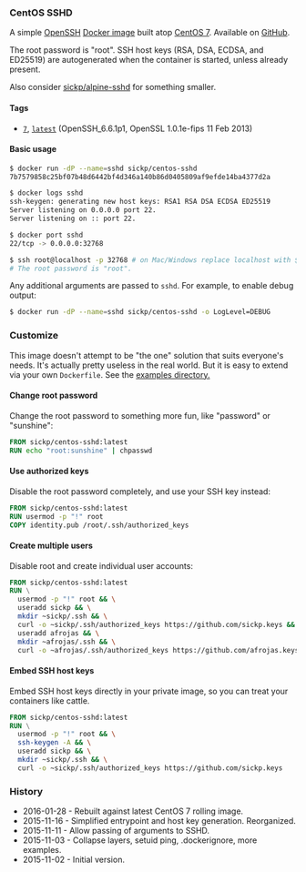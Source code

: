 ### CentOS SSHD

A simple [OpenSSH][openssh] [Docker image][dockerhub_project] built atop [CentOS 7][centos]. Available on [GitHub][github_project].

The root password is "root". SSH host keys (RSA, DSA, ECDSA, and ED25519) are autogenerated when the container is started, unless already present.

Also consider [sickp/alpine-sshd][alpine_sshd] for something smaller.


#### Tags

* [`7`][dockerfile_7], [`latest`][dockerfile_7] (OpenSSH_6.6.1p1, OpenSSL 1.0.1e-fips 11 Feb 2013)


#### Basic usage

```bash
$ docker run -dP --name=sshd sickp/centos-sshd
7b7579858c25bf07b48d6442bf4d346a140b86d0405809af9efde14ba4377d2a

$ docker logs sshd
ssh-keygen: generating new host keys: RSA1 RSA DSA ECDSA ED25519
Server listening on 0.0.0.0 port 22.
Server listening on :: port 22.

$ docker port sshd
22/tcp -> 0.0.0.0:32768

$ ssh root@localhost -p 32768 # on Mac/Windows replace localhost with $(docker-machine ip default)
# The root password is "root".
```

Any additional arguments are passed to `sshd`. For example, to enable debug output:

```bash
$ docker run -dP --name=sshd sickp/centos-sshd -o LogLevel=DEBUG
```


### Customize

This image doesn't attempt to be "the one" solution that suits everyone's needs. It's actually pretty useless in the real world. But it is easy to extend via your own `Dockerfile`. See the [examples directory.][examples]

#### Change root password

Change the root password to something more fun, like "password" or "sunshine":

```dockerfile
FROM sickp/centos-sshd:latest
RUN echo "root:sunshine" | chpasswd
```

#### Use authorized keys

Disable the root password completely, and use your SSH key instead:

```dockerfile
FROM sickp/centos-sshd:latest
RUN usermod -p "!" root
COPY identity.pub /root/.ssh/authorized_keys
```

#### Create multiple users

Disable root and create individual user accounts:

```dockerfile
FROM sickp/centos-sshd:latest
RUN \
  usermod -p "!" root && \
  useradd sickp && \
  mkdir ~sickp/.ssh && \
  curl -o ~sickp/.ssh/authorized_keys https://github.com/sickp.keys && \
  useradd afrojas && \
  mkdir ~afrojas/.ssh && \
  curl -o ~afrojas/.ssh/authorized_keys https://github.com/afrojas.keys
```

#### Embed SSH host keys

Embed SSH host keys directly in your private image, so you can treat your containers like cattle.

```dockerfile
FROM sickp/centos-sshd:latest
RUN \
  usermod -p "!" root && \
  ssh-keygen -A && \
  useradd sickp && \
  mkdir ~sickp/.ssh && \
  curl -o ~sickp/.ssh/authorized_keys https://github.com/sickp.keys
```

### History

- 2016-01-28 - Rebuilt against latest CentOS 7 rolling image.
- 2015-11-16 - Simplified entrypoint and host key generation. Reorganized.
- 2015-11-11 - Allow passing of arguments to SSHD.
- 2015-11-03 - Collapse layers, setuid ping, .dockerignore, more examples.
- 2015-11-02 - Initial version.

[alpine_sshd]:       https://hub.docker.com/r/sickp/alpine-sshd/
[centos]:            https://hub.docker.com/_/centos/
[dockerhub_project]: https://hub.docker.com/r/sickp/centos-sshd/
[dockerfile_7]:      https://github.com/sickp/docker-centos-sshd/tree/master/versions/7/Dockerfile
[github_project]:    https://github.com/sickp/docker-centos-sshd/
[examples]:          https://github.com/sickp/docker-centos-sshd/tree/master/examples/
[openssh]:           http://www.openssh.com
